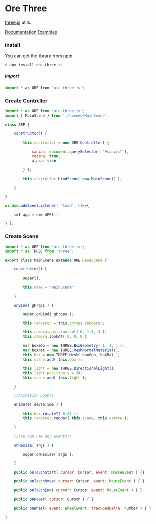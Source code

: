 # Ore Three
[three.js]( https://github.com/mrdoob/three.js ) utils.

[Documentation](https:ore-three-ts.ukon.dev/documentation)
[Examples]( https://ore-three-ts.ukon.dev/examples/ )


### install
You can get the library from [npm]( https://www.npmjs.com/package/ore-three-ts ).

```bash
$ npm install ore-three-ts
```

##### Import

```javascript
import * as ORE from 'ore-three-ts';
```

### Create Controller

```javascript
import * as ORE from 'ore-three-ts';
import { MainScene } from './scenes/MainScene';

class APP {

	constructor() {
		
		this.controller = new ORE.Controller( {

			canvas: document.querySelector( "#canvas" ),
			retina: true,
			alpha: true,

		} );

		this.controller.bindScene( new MainScene() );

	}

}

window.addEventListener( 'load', ()=>{

	let app = new APP();

} );
```

### Create Scene

```javascript
import * as ORE from 'ore-three-ts';
import * as THREE from 'three';

export class MainScene extends ORE.BaseScene {

	constructor() {
		
		super();

		this.name = "MainScene";

	}

	onBind( gProps ) {

		super.onBind( gProps );

		this.renderer = this.gProps.renderer;

		this.camera.position.set( 0, 1.5, 3 );
		this.camera.lookAt( 0, 0, 0 );

		var boxGeo = new THREE.BoxGeometry( 1, 1, 1 );
		var boXMat = new THREE.MeshNormalMaterial();
		this.box = new THREE.Mesh( boxGeo, boXMat );
		this.scene.add( this.box );

		this.light = new THREE.DirectionalLight();
		this.light.position.y = 10;
		this.scene.add( this.light );		

	}

	//Animation Loop!!

	animate( deltaTime ) {
		
		this.box.rotateY( 0.01 );
		this.renderer.render( this.scene, this.camera );

	}

	//You can use any events!!

	onResize( args ) {

		super.onResize( args );

	}
	
	public onTouchStart( cursor: Cursor, event: MouseEvent ) {}

	public onTouchMove( cursor: Cursor, event: MouseEvent ) { }

	public onTouchEnd( cursor: Cursor, event: MouseEvent ) { }

	public onHover( cursor: Cursor ) { }

	public onWheel( event: WheelEvent, trackpadDelta: number ) { }

}
```